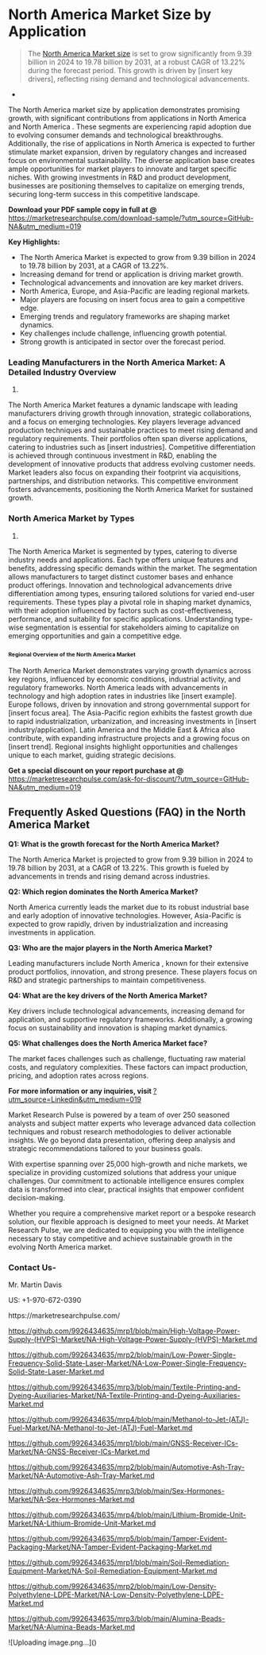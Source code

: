 <h1>North America  Market&nbsp;Size by Application</h1><blockquote><p>The <a href="https://marketresearchpulse.com/download-sample/?utm_source=GitHub-NA&amp;utm_medium=019">North America  Market size</a> is set to grow significantly from 9.39 billion in 2024 to 19.78 billion by 2031, at a robust CAGR of 13.22% during the forecast period. This growth is driven by [insert key drivers], reflecting rising demand and technological advancements.</p></blockquote><ul><li></li></ul><p>The North America  market size by application demonstrates promising growth, with significant contributions from applications in North America  and North America . These segments are experiencing rapid adoption due to evolving consumer demands and technological breakthroughs. Additionally, the rise of applications in North America  is expected to further stimulate market expansion, driven by regulatory changes and increased focus on environmental sustainability. The diverse application base creates ample opportunities for market players to innovate and target specific niches. With growing investments in R&D and product development, businesses are positioning themselves to capitalize on emerging trends, securing long-term success in this competitive landscape.</p><p><strong>Download your PDF sample copy in full at @ </strong><a href="https://marketresearchpulse.com/download-sample/?utm_source=GitHub-NA&amp;utm_medium=019">https://marketresearchpulse.com/download-sample/?utm_source=GitHub-NA&amp;utm_medium=019</a></p><p><strong>Key Highlights: </strong></p><ul><li>The North America  Market is expected to grow from 9.39 billion in 2024 to 19.78 billion by 2031, at a CAGR of 13.22%.</li><li>Increasing demand for trend or application is driving market growth.</li><li>Technological advancements and innovation are key market drivers.</li><li>North America, Europe, and Asia-Pacific are leading regional markets.</li><li>Major players are focusing on insert focus area to gain a competitive edge.</li><li>Emerging trends and regulatory frameworks are shaping market dynamics.</li><li>Key challenges include challenge, influencing growth potential.</li><li>Strong growth is anticipated in sector over the forecast period.</li></ul><h3>Leading Manufacturers in the North America  Market: A Detailed Industry Overview</h3><ol><li></li></ol><div class="flex max-w-full flex-col flex-grow"><div class="min-h-8 text-message flex w-full flex-col items-end gap-2 whitespace-normal break-words [.text-message+&amp;]:mt-5" dir="auto" data-message-author-role="assistant" data-message-id="fd8432e4-4910-450d-b182-61b7bfb0a01f" data-message-model-slug="gpt-4o"><div class="flex w-full flex-col gap-1 empty:hidden first:pt-[3px]"><div class="markdown prose w-full break-words dark:prose-invert light"><p>The North America  Market features a dynamic landscape with leading manufacturers driving growth through innovation, strategic collaborations, and a focus on emerging technologies. Key players leverage advanced production techniques and sustainable practices to meet rising demand and regulatory requirements. Their portfolios often span diverse applications, catering to industries such as [insert industries]. Competitive differentiation is achieved through continuous investment in R&amp;D, enabling the development of innovative products that address evolving customer needs. Market leaders also focus on expanding their footprint via acquisitions, partnerships, and distribution networks. This competitive environment fosters advancements, positioning the North America  Market for sustained growth.</p></div></div></div></div><h3>North America  Market by Types</h3><ol><li></li></ol><div class="flex max-w-full flex-col flex-grow"><div class="min-h-8 text-message flex w-full flex-col items-end gap-2 whitespace-normal break-words [.text-message+&amp;]:mt-5" dir="auto" data-message-author-role="assistant" data-message-id="084470be-0bb7-4664-bddf-5156b4f41249" data-message-model-slug="gpt-4o-mini"><div class="flex w-full flex-col gap-1 empty:hidden first:pt-[3px]"><div class="markdown prose w-full break-words dark:prose-invert light"><p>The North America  Market is segmented by types, catering to diverse industry needs and applications. Each type offers unique features and benefits, addressing specific demands within the market. The segmentation allows manufacturers to target distinct customer bases and enhance product offerings. Innovation and technological advancements drive differentiation among types, ensuring tailored solutions for varied end-user requirements. These types play a pivotal role in shaping market dynamics, with their adoption influenced by factors such as cost-effectiveness, performance, and suitability for specific applications. Understanding type-wise segmentation is essential for stakeholders aiming to capitalize on emerging opportunities and gain a competitive edge.</p></div></div></div></div><h3><span style="font-size: 11px;">Regional Overview of the North America  Market</span></h3><div class="flex max-w-full flex-col flex-grow"><div class="min-h-8 text-message flex w-full flex-col items-end gap-2 whitespace-normal break-words [.text-message+&amp;]:mt-5" dir="auto" data-message-author-role="assistant" data-message-id="e9038762-ce64-4e30-91c9-9bd413514231" data-message-model-slug="gpt-4o-mini"><div class="flex w-full flex-col gap-1 empty:hidden first:pt-[3px]"><div class="markdown prose w-full break-words dark:prose-invert light"><p>The North America  Market demonstrates varying growth dynamics across key regions, influenced by economic conditions, industrial activity, and regulatory frameworks. North America leads with advancements in technology and high adoption rates in industries like [insert example]. Europe follows, driven by innovation and strong governmental support for [insert focus area]. The Asia-Pacific region exhibits the fastest growth due to rapid industrialization, urbanization, and increasing investments in [insert industry/application]. Latin America and the Middle East &amp; Africa also contribute, with expanding infrastructure projects and a growing focus on [insert trend]. Regional insights highlight opportunities and challenges unique to each market, guiding strategic decisions.</p></div></div></div></div><p><strong>Get a special discount on your report purchase at @ </strong><a href="https://marketresearchpulse.com/ask-for-discount/?utm_source=GitHub-NA&amp;utm_medium=019">https://marketresearchpulse.com/ask-for-discount/?utm_source=GitHub-NA&amp;utm_medium=019</a></p><h2>Frequently Asked Questions (FAQ) in the North America  Market</h2><p><strong>Q1: What is the growth forecast for the North America  Market?</strong></p><p>The North America  Market is projected to grow from 9.39 billion in 2024 to 19.78 billion by 2031, at a CAGR of 13.22%. This growth is fueled by advancements in trends and rising demand across industries.</p><p><strong>Q2: Which region dominates the North America  Market?</strong></p><p>North America currently leads the market due to its robust industrial base and early adoption of innovative technologies. However, Asia-Pacific is expected to grow rapidly, driven by industrialization and increasing investments in application.</p><p><strong>Q3: Who are the major players in the North America  Market?</strong></p><p>Leading manufacturers include North America , known for their extensive product portfolios, innovation, and strong presence. These players focus on R&amp;D and strategic partnerships to maintain competitiveness.</p><p><strong>Q4: What are the key drivers of the North America  Market?</strong></p><p>Key drivers include technological advancements, increasing demand for application, and supportive regulatory frameworks. Additionally, a growing focus on sustainability and innovation is shaping market dynamics.</p><p><strong>Q5: What challenges does the North America  Market face?</strong></p><p>The market faces challenges such as challenge, fluctuating raw material costs, and regulatory complexities. These factors can impact production, pricing, and adoption rates across regions.</p><p><strong>For more information or any inquiries, visit&nbsp;</strong><a href="?utm_source=Linkedin&utm_medium=019">?utm_source=Linkedin&utm_medium=019</a></p><p>Market Research Pulse is powered by a team of over 250 seasoned analysts and subject matter experts who leverage advanced data collection techniques and robust research methodologies to deliver actionable insights. We go beyond data presentation, offering deep analysis and strategic recommendations tailored to your business goals.</p><p>With expertise spanning over 25,000 high-growth and niche markets, we specialize in providing customized solutions that address your unique challenges. Our commitment to actionable intelligence ensures complex data is transformed into clear, practical insights that empower confident decision-making.</p><p>Whether you require a comprehensive market report or a bespoke research solution, our flexible approach is designed to meet your needs. At Market Research Pulse, we are dedicated to equipping you with the intelligence necessary to stay competitive and achieve sustainable growth in the evolving North America  market.</p><h3><strong>Contact Us-</strong></h3><p>Mr. Martin Davis</p><p>US: +1-970-672-0390</p><p>https://marketresearchpulse.com/</p><p><a href="https://github.com/9926434635/mrp1/blob/main/High-Voltage-Power-Supply-(HVPS)-Market/NA-High-Voltage-Power-Supply-(HVPS)-Market.md">https://github.com/9926434635/mrp1/blob/main/High-Voltage-Power-Supply-(HVPS)-Market/NA-High-Voltage-Power-Supply-(HVPS)-Market.md</a></p><p><a href="https://github.com/9926434635/mrp2/blob/main/Low-Power-Single-Frequency-Solid-State-Laser-Market/NA-Low-Power-Single-Frequency-Solid-State-Laser-Market.md">https://github.com/9926434635/mrp2/blob/main/Low-Power-Single-Frequency-Solid-State-Laser-Market/NA-Low-Power-Single-Frequency-Solid-State-Laser-Market.md</a></p><p><a href="https://github.com/9926434635/mrp3/blob/main/Textile-Printing-and-Dyeing-Auxiliaries-Market/NA-Textile-Printing-and-Dyeing-Auxiliaries-Market.md">https://github.com/9926434635/mrp3/blob/main/Textile-Printing-and-Dyeing-Auxiliaries-Market/NA-Textile-Printing-and-Dyeing-Auxiliaries-Market.md</a></p><p><a href="https://github.com/9926434635/mrp4/blob/main/Methanol-to-Jet-(ATJ)-Fuel-Market/NA-Methanol-to-Jet-(ATJ)-Fuel-Market.md">https://github.com/9926434635/mrp4/blob/main/Methanol-to-Jet-(ATJ)-Fuel-Market/NA-Methanol-to-Jet-(ATJ)-Fuel-Market.md</a></p><p><a href="https://github.com/9926434635/mrp1/blob/main/GNSS-Receiver-ICs-Market/NA-GNSS-Receiver-ICs-Market.md">https://github.com/9926434635/mrp1/blob/main/GNSS-Receiver-ICs-Market/NA-GNSS-Receiver-ICs-Market.md</a></p><p><a href="https://github.com/9926434635/mrp2/blob/main/Automotive-Ash-Tray-Market/NA-Automotive-Ash-Tray-Market.md">https://github.com/9926434635/mrp2/blob/main/Automotive-Ash-Tray-Market/NA-Automotive-Ash-Tray-Market.md</a></p><p><a href="https://github.com/9926434635/mrp3/blob/main/Sex-Hormones-Market/NA-Sex-Hormones-Market.md">https://github.com/9926434635/mrp3/blob/main/Sex-Hormones-Market/NA-Sex-Hormones-Market.md</a></p><p><a href="https://github.com/9926434635/mrp4/blob/main/Lithium-Bromide-Unit-Market/NA-Lithium-Bromide-Unit-Market.md">https://github.com/9926434635/mrp4/blob/main/Lithium-Bromide-Unit-Market/NA-Lithium-Bromide-Unit-Market.md</a></p><p><a href="https://github.com/9926434635/mrp5/blob/main/Tamper-Evident-Packaging-Market/NA-Tamper-Evident-Packaging-Market.md">https://github.com/9926434635/mrp5/blob/main/Tamper-Evident-Packaging-Market/NA-Tamper-Evident-Packaging-Market.md</a></p><p><a href="https://github.com/9926434635/mrp1/blob/main/Soil-Remediation-Equipment-Market/NA-Soil-Remediation-Equipment-Market.md">https://github.com/9926434635/mrp1/blob/main/Soil-Remediation-Equipment-Market/NA-Soil-Remediation-Equipment-Market.md</a></p><p><a href="https://github.com/9926434635/mrp2/blob/main/Low-Density-Polyethylene-LDPE-Market/NA-Low-Density-Polyethylene-LDPE-Market.md">https://github.com/9926434635/mrp2/blob/main/Low-Density-Polyethylene-LDPE-Market/NA-Low-Density-Polyethylene-LDPE-Market.md</a></p><p><a href="https://github.com/9926434635/mrp3/blob/main/Alumina-Beads-Market/NA-Alumina-Beads-Market.md">https://github.com/9926434635/mrp3/blob/main/Alumina-Beads-Market/NA-Alumina-Beads-Market.md</a></p>
![Uploading image.png…]()
